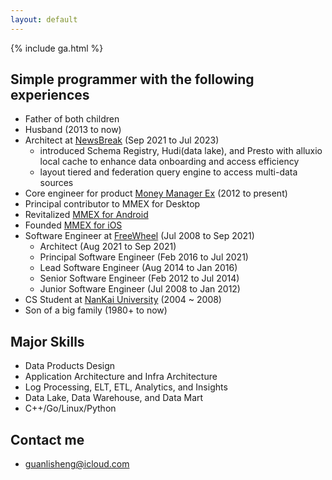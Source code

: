 ```yaml
---
layout: default
---
```


{% include ga.html %}

## Simple programmer with the following experiences
* Father of both children
* Husband (2013 to now)
* Architect at [NewsBreak](https://www.linkedin.com/in/guanlisheng) (Sep 2021 to Jul 2023)
  * introduced Schema Registry, Hudi(data lake), and Presto with alluxio local cache to enhance data onboarding and access efficiency
  * layout tiered and federation query engine to access multi-data sources
* Core engineer for product [Money Manager Ex](http://www.moneymanagerex.org/) (2012 to present)
 * Principal contributor to MMEX for Desktop
 * Revitalized [MMEX for Android](https://android.moneymanagerex.org/)
 * Founded [MMEX for iOS](https://ios.moneymanagerex.org/)
* Software Engineer at [FreeWheel](https://www.linkedin.com/in/guanlisheng) (Jul 2008 to Sep 2021)
  * Architect (Aug 2021 to Sep 2021)
  * Principal Software Engineer (Feb 2016 to Jul 2021)
  * Lead Software Engineer (Aug 2014 to Jan 2016)
  * Senior Software Engineer (Feb 2012 to Jul 2014)
  * Junior Software Engineer (Jul 2008 to Jan 2012)
* CS Student at [NanKai University](http://www.nankai.edu.cn) (2004 ~ 2008)
* Son of a big family (1980+ to now)  

## Major Skills
* Data Products Design
* Application Architecture and Infra Architecture
* Log Processing, ELT, ETL, Analytics, and Insights
* Data Lake, Data Warehouse, and Data Mart
* C++/Go/Linux/Python

## Contact me
* guanlisheng@icloud.com
